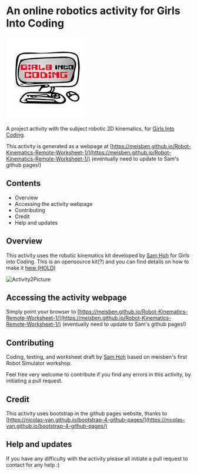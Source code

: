 # An online robotics activity for Girls Into Coding

[![logoPicture](images/girlsIntoCodingLogo.jpg)](https://www.girlsintocoding.com/)

A project activity with the subject robotic 2D kinematics, for [Girls Into Coding](https://www.girlsintocoding.com/).

This activity is generated as a webpage at [https://meisben.github.io/Robot-Kinematics-Remote-Worksheet-1/](https://meisben.github.io/Robot-Kinematics-Remote-Worksheet-1/) (eventually need to update to Sam's github pages!) 

## Contents

- Overview
- Accessing the activity webpage
- Contributing
- Credit
- Help and updates

## Overview

This activity uses the robotic kinematics kit developed by [Sam Hoh](https://github.com/samhohcm) for Girls into Coding. This is an opensource kit(?) and you can find details on how to make it [here (HOLD)]("")

![Activity2Picture](images/assembly1/img31.png)

## Accessing the activity webpage

Simply point your browser to [https://meisben.github.io/Robot-Kinematics-Remote-Worksheet-1/](https://meisben.github.io/Robot-Kinematics-Remote-Worksheet-1/) (eventually need to update to Sam's github pages!) 

## Contributing

Coding, testing, and worksheet draft by [Sam Hoh](https://github.com/samhohcm) based on meisben's first Robot Simulator workshop.

Feel free very welcome to contribute if you find any errors in this activity, by initiating a pull request.

## Credit

This activity uses bootstrap in the github pages website, thanks to [https://nicolas-van.github.io/bootstrap-4-github-pages/](https://nicolas-van.github.io/bootstrap-4-github-pages/)

## Help and updates

If you have any difficulty with the activity please all initiate a pull request to contact for any help :)
